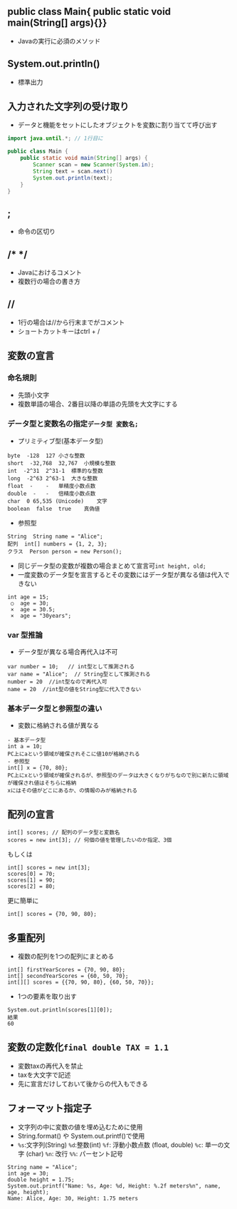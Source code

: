 ## public class Main{ public static void main(String[] args){}}
- Javaの実行に必須のメソッド
## System.out.println()
- 標準出力
## 入力された文字列の受け取り
- データと機能をセットにしたオブジェクトを変数に割り当てて呼び出す
```java
import java.until.*; // 1行目に

public class Main {
    public static void main(String[] args) {
        Scanner scan = new Scanner(System.in);
        String text = scan.next()
        System.out.println(text);
    }
}
```
## ;
- 命令の区切り
## /*  */
- Javaにおけるコメント
- 複数行の場合の書き方
## //
- 1行の場合は//から行末までがコメント
- ショートカットキーはctrl + /
## 変数の宣言
### 命名規則
- 先頭小文字
- 複数単語の場合、2番目以降の単語の先頭を大文字にする
### データ型と変数名の指定```データ型 変数名;```
- プリミティブ型(基本データ型)
```
byte  -128	127	小さな整数
short  -32,768	32,767	小規模な整数
int  -2^31	2^31-1	標準的な整数
long  -2^63	2^63-1	大きな整数
float  -	-	単精度小数点数
double  -	-	倍精度小数点数
char  0	65,535 (Unicode)	文字
boolean  false	true	真偽値
```
- 参照型
```
String  String name = "Alice";
配列  int[] numbers = {1, 2, 3};
クラス  Person person = new Person();
```
- 同じデータ型の変数が複数の場合まとめて宣言可```int height, old;```
- 一度変数のデータ型を宣言するとその変数にはデータ型が異なる値は代入できない
```
int age = 15;
 ○  age = 30;
 ×  age = 30.5;
 ×  age = "30years";
```
### var 型推論
- データ型が異なる場合再代入は不可
```
var number = 10;   // int型として推測される
var name = "Alice";  // String型として推測される
number = 20  //int型なので再代入可
name = 20  //int型の値をString型に代入できない
```
### 基本データ型と参照型の違い
- 変数に格納される値が異なる
```
- 基本データ型
int a = 10;
PC上にaという領域が確保されそこに値10が格納される
- 参照型
int[] x = {70, 80};
PC上にxという領域が確保されるが、参照型のデータは大きくなりがちなので別に新たに領域が確保され値はそちらに格納
xにはその値がどこにあるか、の情報のみが格納される
```
## 配列の宣言
```
int[] scores; // 配列のデータ型と変数名
scores = new int[3]; // 何個の値を管理したいのか指定、3個
```
もしくは
```
int[] scores = new int[3];
scores[0] = 70;
scores[1] = 90;
scores[2] = 80;
```
更に簡単に
```
int[] scores = {70, 90, 80};
```
## 多重配列
- 複数の配列を1つの配列にまとめる
```
int[] firstYearScores = {70, 90, 80};
int[] secondYearScores = {60, 50, 70};
int[][] scores = {{70, 90, 80}, {60, 50, 70}};
```
- 1つの要素を取り出す
```
System.out.println(scores[1][0]);
結果
60
```
## 変数の定数化```final double TAX = 1.1```
- 変数taxの再代入を禁止
- taxを大文字で記述
- 先に宣言だけしておいて後からの代入もできる
## フォーマット指定子
- 文字列の中に変数の値を埋め込むために使用
- String.format() や System.out.printf()で使用
- ```%s```:文字列(String) ```%d```:整数(int) ```%f```: 浮動小数点数 (float, double) ```%c```: 単一の文字 (char) ```%n```: 改行 ```%%```: パーセント記号
```
String name = "Alice";
int age = 30;
double height = 1.75;
System.out.printf("Name: %s, Age: %d, Height: %.2f meters%n", name, age, height);
Name: Alice, Age: 30, Height: 1.75 meters
```
